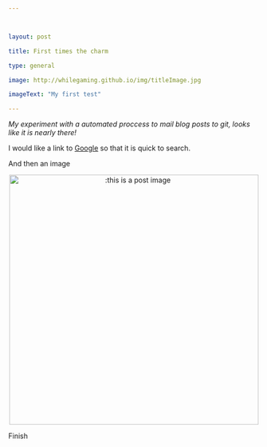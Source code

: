 ```yaml
---



layout: post

title: First times the charm

type: general

image: http://whilegaming.github.io/img/titleImage.jpg

imageText: "My first test"

---
```

*My experiment with a automated proccess to mail blog posts to git, looks like it is nearly there!*


I would like a link to [Google](www.google.com) so that it is quick to search.

And then an image

<p align="center">
<a href="http://whilegaming.github.io/img/postImage.jpg"><img src="http://whilegaming.github.io/img/postImage.jpg" alt=":this is a post image" width="500"></a>
</p>

Finish
